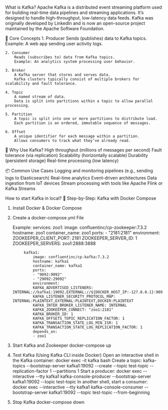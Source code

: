 What is Kafka?
    Apache Kafka is a distributed event streaming platform used for building real-time data pipelines and streaming applications. It’s designed to handle high-throughput, low-latency data feeds. Kafka was originally developed by LinkedIn and is now an open-source project maintained by the Apache Software Foundation.

🔧 Core Concepts
    1. Producer
        Sends (publishes) data to Kafka topics.
        Example: A web app sending user activity logs.

    2. Consumer
        Reads (subscribes to) data from Kafka topics.
        Example: An analytics system processing user behavior.

    3. Broker
        A Kafka server that stores and serves data.
        Kafka clusters typically consist of multiple brokers for scalability and fault tolerance.

    4. Topic
        A named stream of data.
        Data is split into partitions within a topic to allow parallel processing.

    5. Partition
        A topic is split into one or more partitions to distribute load.
        Each partition is an ordered, immutable sequence of messages.

    6. Offset
        A unique identifier for each message within a partition.
        Allows consumers to track what they’ve already read.


🧩 Why Use Kafka?
    High throughput (millions of messages per second)
    Fault tolerance (via replication)
    Scalability (horizontally scalable)
    Durability (persistent storage)
    Real-time processing (low latency)

📦 Common Use Cases
    Logging and monitoring pipelines (e.g., sending logs to Elasticsearch)
    Real-time analytics
    Event-driven architectures
    Data ingestion from IoT devices
    Stream processing with tools like Apache Flink or Kafka Streams

How to start Kafka in local?
🐳 Step-by-Step: Kafka with Docker Compose
1. Install Docker & Docker Compose

2. Create a docker-compose.yml File

    Example:
        services:
            zoo1:
                image: confluentinc/cp-zookeeper:7.3.2
                hostname: zoo1
                container_name: zoo1
                ports:
                - "2181:2181"
                environment:
                ZOOKEEPER_CLIENT_PORT: 2181
                ZOOKEEPER_SERVER_ID: 1
                ZOOKEEPER_SERVERS: zoo1:2888:3888


            kafka1:
                image: confluentinc/cp-kafka:7.3.2
                hostname: kafka1
                container_name: kafka1
                ports:
                - "9092:9092"
                - "29092:29092"
                environment:
                KAFKA_ADVERTISED_LISTENERS: INTERNAL://kafka1:19092,EXTERNAL://${DOCKER_HOST_IP:-127.0.0.1}:9092,DOCKER://host.docker.internal:29092
                KAFKA_LISTENER_SECURITY_PROTOCOL_MAP: INTERNAL:PLAINTEXT,EXTERNAL:PLAINTEXT,DOCKER:PLAINTEXT
                KAFKA_INTER_BROKER_LISTENER_NAME: INTERNAL
                KAFKA_ZOOKEEPER_CONNECT: "zoo1:2181"
                KAFKA_BROKER_ID: 1
                KAFKA_OFFSETS_TOPIC_REPLICATION_FACTOR: 1
                KAFKA_TRANSACTION_STATE_LOG_MIN_ISR: 1
                KAFKA_TRANSACTION_STATE_LOG_REPLICATION_FACTOR: 1
                depends_on:
                - zoo1

3. Start Kafka and Zookeeper
    docker-compose up

4. Test Kafka (Using Kafka CLI inside Docker)
    Open an interactive shell in the Kafka container:
        docker exec -it kafka bash
    Create a topic:
        kafka-topics --bootstrap-server kafka1:19092 --create --topic test-topic --replication-factor 1 --partitions 1
    Start a producer:
        docker exec --interactive --tty kafka1  kafka-console-producer --bootstrap-server kafka1:19092 --topic test-topic
    In another shell, start a consumer:
        docker exec --interactive --tty kafka1  kafka-console-consumer --bootstrap-server kafka1:19092 --topic test-topic --from-beginning

5. Stop Kafka
    docker-compose down